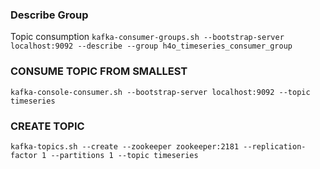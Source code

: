 ### Describe Group

Topic consumption
`kafka-consumer-groups.sh --bootstrap-server localhost:9092 --describe --group h4o_timeseries_consumer_group`

### CONSUME TOPIC FROM SMALLEST

`kafka-console-consumer.sh --bootstrap-server localhost:9092 --topic timeseries`

### CREATE TOPIC

`kafka-topics.sh --create --zookeeper zookeeper:2181 --replication-factor 1 --partitions 1 --topic timeseries`

